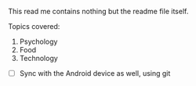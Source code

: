 This read me contains nothing but the readme file itself. 

Topics covered:
1. Psychology
2. Food
3. Technology

- [ ] Sync with the Android device as well, using git 